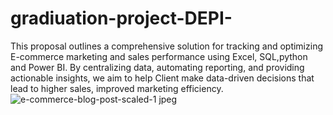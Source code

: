 # gradiuation-project-DEPI-
This proposal outlines a comprehensive solution for tracking and optimizing E-commerce marketing and sales performance using Excel, SQL,python and Power BI. By centralizing data, automating reporting, and providing actionable insights, we aim to help Client make data-driven decisions that lead to higher sales, improved marketing efficiency.
![e-commerce-blog-post-scaled-1 jpeg](https://github.com/user-attachments/assets/745bbbb5-f05b-4c75-902e-47be29fb9538)
